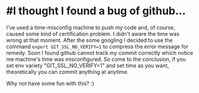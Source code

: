 #I thought I found a bug of github...
===============================
I've used a time-misconfig machine to push my code and, of course, caused some kind of certification problem.
I didn't aware the time was wrong at that moment.
After the some googling I decided to use the command `export GIT_SSL_NO_VERIFY=1` to compress the error message for remedy.
Soon I found github cannot track my commit correctly which notice me machine's time was misconfigured.
So come to the conclusion, if you set env variety "GIT_SSL_NO_VERIFY=1" and set time as you want, theoretically you can commit anything at anytime.

Why not have some fun with this? :)
